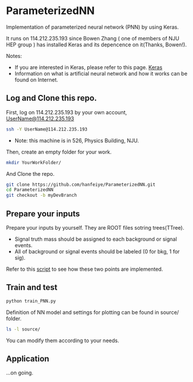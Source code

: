 # ParameterizedNN
Implementation of parameterized neural network (PNN) by using Keras.

It runs on 114.212.235.193 since Bowen Zhang ( one of members of NJU HEP group ) has installed Keras and its depencence on it(Thanks, Bowen!). 

Notes:
+ If you are interested in Keras, please refer to this page. [Keras](https://keras.io/zh/)
+ Information on what is artificial neural network and how it works can be found on Internet. 


## Log and Clone this repo.
First, log on 114.212.235.193 by your own account, UserName@114.212.235.193

```bash
ssh -Y UserName@114.212.235.193
```
+ Note: this machine is in 526, Physics Building, NJU.


Then, create an empty folder for your work.

```bash
mkdir YourWorkFolder/
```

And Clone the repo.

```bash
git clone https://github.com/hanfeiye/ParameterizedNN.git
cd ParameterizedNN
git checkout -b myDevBranch
```

## Prepare your inputs
Prepare your inputs by yourself. They are ROOT files sotring trees(TTree).

+ Signal truth mass should be assigned to each background or signal events. 
+ All of background or signal events should be labeled (0 for bkg, 1 for sig).

Refer to this [script](doc/copytree_addSignalMass.py) to see how these two points are implemented.

## Train and test

```bash
python train_PNN.py
```

Definition of NN model and settings for plotting can be found in source/ folder.

```bash
ls -l source/
```

You can modify them according to your needs.


## Application
...on going.

